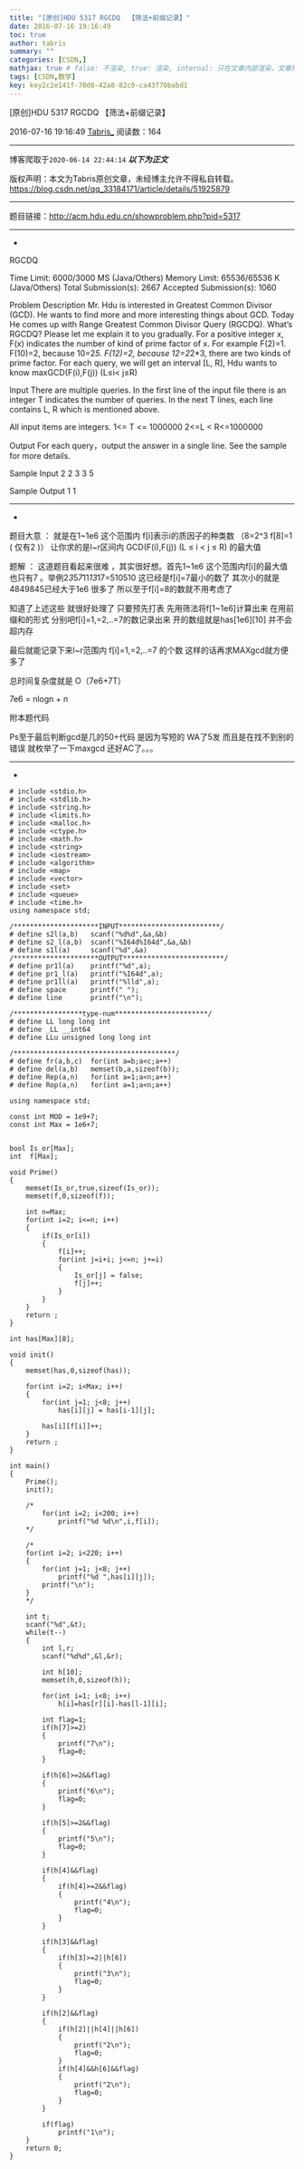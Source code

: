 ```yaml
---
title: "[原创]HDU 5317 RGCDQ  【筛法+前缀记录】"
date: 2016-07-16 19:16:49
toc: true
author: tabris
summary: ""
categories: [CSDN,]
mathjax: true # false: 不渲染, true: 渲染, internal: 只在文章内部渲染，文章列表中不渲染
tags: [CSDN,数学]
key: key2c2e141f-70d0-42a8-82c0-ca43f70babd1
---
```


[原创]HDU 5317 RGCDQ  【筛法+前缀记录】

2016-07-16 19:16:49  [Tabris_](https://me.csdn.net/qq_33184171) 阅读数：164

---

博客爬取于`2020-06-14 22:44:14`
***以下为正文***

版权声明：本文为Tabris原创文章，未经博主允许不得私自转载。
https://blog.csdn.net/qq_33184171/article/details/51925879

<!-- more -->

---

题目链接：http://acm.hdu.edu.cn/showproblem.php?pid=5317

-----------------------------------------------------------------------------------------------------------------------
-

RGCDQ

Time Limit: 6000/3000 MS (Java/Others)    Memory Limit: 65536/65536 K (Java/Others)
Total Submission(s): 2667    Accepted Submission(s): 1060


Problem Description
Mr. Hdu is interested in Greatest Common Divisor (GCD). He wants to find more and more interesting things about GCD. Today He comes up with Range Greatest Common Divisor Query (RGCDQ). What’s RGCDQ? Please let me explain it to you gradually. For a positive integer x, F(x) indicates the number of kind of prime factor of x. For example F(2)=1. F(10)=2, because 10=2*5. F(12)=2, because 12=2*2*3, there are two kinds of prime factor. For each query, we will get an interval [L, R], Hdu wants to know maxGCD(F(i),F(j)) (L≤i< j≤R)


Input
There are multiple queries. In the first line of the input file there is an integer T indicates the number of queries.
In the next T lines, each line contains L, R which is mentioned above.

All input items are integers.
1<= T <= 1000000
2<=L < R<=1000000


Output
For each query，output the answer in a single line.
See the sample for more details.


Sample Input
2
2 3
3 5


Sample Output
1
1



------------------------------------------------------
-
题目大意 ： 就是在1~1e6 这个范围内  f[i]表示i的质因子的种类数  （8=2^3    f[8]=1  ( 仅有2 )）   让你求的是l~r区间内  GCD(F(i),F(j)) (L ≤ i < j ≤ R)  的最大值



题解 ： 这道题目看起来很难 ，其实很好想。首先1~1e6 这个范围内f[i]的最大值也只有7 。举例2*3*5*7*11*13*17=510510 这已经是f[i]=7最小的数了    其次小的就是4849845已经大于1e6 很多了  所以至于f[i]=8的数就不用考虑了

知道了上述这些 就很好处理了  只要预先打表  先用筛法将f[1~1e6]计算出来  在用前缀和的形式 分别吧f[i]=1,=2,..=7的数记录出来  开的数组就是has[1e6][10] 并不会超内存

最后就能记录下来l~r范围内  f[i]=1,=2,..=7 的个数  这样的话再求MAXgcd就方便多了

总时间复杂度就是 O（7e6+7T）

7e6 = nlogn + n



附本题代码

Ps至于最后判断gcd是几的50+代码 是因为写短的 WA了5发  而且是在找不到别的错误  就枚举了一下maxgcd  还好AC了。。。

-------------------------------------------------------------------
-

```
# include <stdio.h>
# include <stdlib.h>
# include <string.h>
# include <limits.h>
# include <malloc.h>
# include <ctype.h>
# include <math.h>
# include <string>
# include <iostream>
# include <algorithm>
# include <map>
# include <vector>
# include <set>
# include <queue>
# include <time.h>
using namespace std;

/*********************INPUT*************************/
# define s2l(a,b)   scanf("%d%d",&a,&b)
# define s2_l(a,b)  scanf("%I64d%I64d",&a,&b)
# define s1l(a)     scanf("%d",&a)
/*********************OUTPUT*************************/
# define pr1l(a)    printf("%d",a);
# define pr1_l(a)   printf("%I64d",a);
# define pr1ll(a)   printf("%lld",a);
# define space      printf(" ");
# define line       printf("\n");

/*****************type-num***********************/
# define LL long long int
# define _LL __int64
# define LLu unsigned long long int

/****************************************/
# define fr(a,b,c)  for(int a=b;a<c;a++)
# define del(a,b)   memset(b,a,sizeof(b));
# define Rep(a,n)   for(int a=1;a<n;a++)
# define Rop(a,n)   for(int a=1;a<n;a++)

using namespace std;

const int MOD = 1e9+7;
const int Max = 1e6+7;


bool Is_or[Max];
int  f[Max];

void Prime()
{
    memset(Is_or,true,sizeof(Is_or));
    memset(f,0,sizeof(f));

    int n=Max;
    for(int i=2; i<=n; i++)
    {
        if(Is_or[i])
        {
            f[i]++;
            for(int j=i+i; j<=n; j+=i)
            {
                Is_or[j] = false;
                f[j]++;
            }
        }
    }
    return ;
}

int has[Max][8];

void init()
{
    memset(has,0,sizeof(has));

    for(int i=2; i<Max; i++)
    {
        for(int j=1; j<8; j++)
            has[i][j] = has[i-1][j];

        has[i][f[i]]++;
    }
    return ;
}

int main()
{
    Prime();
    init();

    /*
        for(int i=2; i<200; i++)
            printf("%d %d\n",i,f[i]);
    */

    /*
    for(int i=2; i<220; i++)
    {
        for(int j=1; j<8; j++)
            printf("%d ",has[i][j]);
        printf("\n");
    }
    */

    int t;
    scanf("%d",&t);
    while(t--)
    {
        int l,r;
        scanf("%d%d",&l,&r);

        int h[10];
        memset(h,0,sizeof(h));

        for(int i=1; i<8; i++)
            h[i]=has[r][i]-has[l-1][i];

        int flag=1;
        if(h[7]>=2)
        {
            printf("7\n");
            flag=0;
        }

        if(h[6]>=2&&flag)
        {
            printf("6\n");
            flag=0;
        }

        if(h[5]>=2&&flag)
        {
            printf("5\n");
            flag=0;
        }

        if(h[4]&&flag)
        {
            if(h[4]>=2&&flag)
            {
                printf("4\n");
                flag=0;
            }
        }

        if(h[3]&&flag)
        {
            if(h[3]>=2||h[6])
            {
                printf("3\n");
                flag=0;
            }
        }

        if(h[2]&&flag)
        {
            if(h[2]||h[4]||h[6])
            {
                printf("2\n");
                flag=0;
            }
            if(h[4]&&h[6]&&flag)
            {
                printf("2\n");
                flag=0;
            }
        }

        if(flag)
            printf("1\n");
    }
    return 0;
}

```
